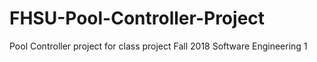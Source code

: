 # FHSU-Pool-Controller-Project
Pool Controller project for class project Fall 2018 Software Engineering 1
